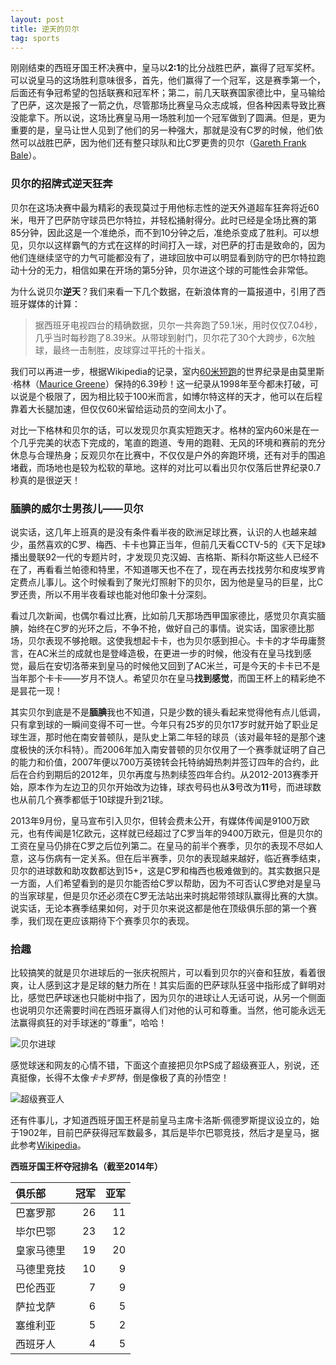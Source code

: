 ```yaml
---
layout: post
title: 逆天的贝尔
tag: sports
---
```


刚刚结束的西班牙国王杯决赛中，皇马以**2:1**的比分战胜巴萨，赢得了冠军奖杯。可以说皇马的这场胜利意味很多，首先，他们赢得了一个冠军，这是赛季第一个，后面还有争冠希望的包括联赛和冠军杯；第二，前几天联赛国家德比中，皇马输给了巴萨，这次是报了一箭之仇，尽管那场比赛皇马众志成城，但各种因素导致比赛没能拿下。所以说，这场比赛皇马用一场胜利加一个冠军做到了圆满。但是，更为重要的是，皇马让世人见到了他们的另一种强大，那就是没有C罗的时候，他们依然可以战胜巴萨，因为他们还有整只球队和比C罗更贵的贝尔（[Gareth Frank Bale][Bale]）。

### 贝尔的招牌式逆天狂奔

贝尔在这场决赛中最为精彩的表现莫过于用他标志性的逆天外道超车狂奔将近60米，甩开了巴萨防守球员巴尔特拉，并轻松捅射得分。此时已经是全场比赛的第85分钟，因此这是一个准绝杀，而不到10分钟之后，准绝杀变成了胜利。可以想见，贝尔以这样霸气的方式在这样的时间打入一球，对巴萨的打击是致命的，因为他们连继续坚守的力气可能都没有了，进球回放中可以明显看到防守的巴尔特拉跑动十分的无力，相信如果在开场的第5分钟，贝尔进这个球的可能性会非常低。

为什么说贝尔**逆天**？我们来看一下几个数据，在新浪体育的一篇报道中，引用了西班牙媒体的计算：

> 据西班牙电视四台的精确数据，贝尔一共奔跑了59.1米，用时仅仅7.04秒，几乎当时每秒跑了8.39米。从带球到射门，贝尔花了30个大跨步，6次触球，最终一击制胜，皮球穿过平托的十指关。

我们可以再进一步，根据Wikipedia的记录，室内[60米短跑][60m]的世界纪录是由莫里斯·格林（[Maurice Greene][Greene]）保持的6.39秒！这一纪录从1998年至今都未打破，可以说是个极限了，因为相比较于100米而言，如博尔特这样的天才，他可以在后程靠着大长腿加速，但仅仅60米留给运动员的空间太小了。

对比一下格林和贝尔的话，可以发现贝尔真实短跑天才。格林的室内60米是在一个几乎完美的状态下完成的，笔直的跑道、专用的跑鞋、无风的环境和赛前的充分休息与合理热身；反观贝尔在比赛中，不仅仅是户外的奔跑环境，还有对手的围追堵截，而场地也是较为松软的草地。这样的对比可以看出贝尔仅落后世界纪录0.7秒真的是很逆天！

### 腼腆的威尔士男孩儿——贝尔

说实话，这几年上班真的是没有条件看半夜的欧洲足球比赛，认识的人也越来越少，虽然喜欢的C罗、梅西、卡卡也算正当年，但前几天看CCTV-5的《天下足球》播出曼联92一代的专题片时，才发现贝克汉姆、吉格斯、斯科尔斯这些人已经不在了，再看看兰帕德和特里，不知道哪天也不在了，现在再去找找劳尔和皮埃罗肯定费点儿事儿。这个时候看到了聚光灯照射下的贝尔，因为他是皇马的巨星，比C罗还贵，所以不用半夜看球也能对他印象十分深刻。

看过几次新闻，也偶尔看过比赛，比如前几天那场西甲国家德比，感觉贝尔真实腼腆，始终在C罗的光环之后，不争不抢，做好自己的事情。说实话，国家德比那场，贝尔表现不够抢眼。这使我想起卡卡，也为贝尔感到担心。卡卡的才华毋庸赘言，在AC米兰的成就也是登峰造极，在更进一步的时候，他没有在皇马找到感觉，最后在安切洛蒂来到皇马的时候他又回到了AC米兰，可是今天的卡卡已不是当年那个卡卡——岁月不饶人。希望贝尔在皇马**找到感觉**，而国王杯上的精彩绝不是昙花一现！

其实贝尔到底是不是**腼腆**我也不知道，只是少数的镜头看起来觉得他有点儿低调，只有拿到球的一瞬间变得不可一世。今年只有25岁的贝尔17岁时就开始了职业足球生涯，那时他在南安普顿队，是队史上第二年轻的球员（该对最年轻的是那个速度极快的沃尔科特）。而2006年加入南安普顿的贝尔仅用了一个赛季就证明了自己的能力和价值，2007年便以700万英镑转会托特纳姆热刺并签订四年的合约，此后在合约到期后的2012年，贝尔再度与热刺续签四年合约。从2012-2013赛季开始，原本作为左边卫的贝尔开始改为边锋，球衣号码也从**3**号改为**11**号，而进球数也从前几个赛季都低于10球提升到21球。

2013年9月份，皇马宣布引入贝尔，但转会费未公开，有媒体传闻是9100万欧元，也有传闻是1亿欧元，这样就已经超过了C罗当年的9400万欧元，但是贝尔的工资在皇马仍排在C罗之后位列第二。在皇马的前半个赛季，贝尔的表现不尽如人意，这与伤病有一定关系。但在后半赛季，贝尔的表现越来越好，临近赛季结束，贝尔的进球数和助攻数都达到15+，这是C罗和梅西也极难做到的。其实数据只是一方面，人们希望看到的是贝尔能否给C罗以帮助，因为不可否认C罗绝对是皇马的当家球星，但是贝尔还必须在C罗无法站出来时挑起带领球队赢得比赛的大旗。说实话，无论本赛季结果如何，对于贝尔来说这都是他在顶级俱乐部的第一个赛季，我们现在更应该期待下个赛季贝尔的表现。

### 拾趣

比较搞笑的就是贝尔进球后的一张庆祝照片，可以看到贝尔的兴奋和狂放，看着很爽，让人感到这才是足球的魅力所在！其实后面的巴萨球队狂竖中指形成了鲜明对比，感觉巴萨球迷也只能树中指了，因为贝尔的进球让人无话可说，从另一个侧面也说明贝尔还需要时间在西班牙赢得人们对他的认可和尊重。当然，他可能永远无法赢得疯狂的对手球迷的“尊重”，哈哈！

![贝尔进球](http://i1.sinaimg.cn/ty/g/laliga/2014-04-17/U7880P6T12D7123465F44DT20140417110149.jpg)

感觉球迷和网友的心情不错，下面这个直接把贝尔PS成了超级赛亚人，别说，还真挺像，长得不太像*卡卡罗特*，倒是像极了真的孙悟空！

![超级赛亚人](http://i2.sinaimg.cn/ty/2014/0418/U334P6DT20140418111255.jpg)

还有件事儿，才知道西班牙国王杯是前皇马主席卡洛斯·佩德罗斯提议设立的，始于1902年，目前巴萨获得冠军数最多，其后是毕尔巴鄂竞技，然后才是皇马，据此参考[Wikipedia][Copa]。

**西班牙国王杯夺冠排名（截至2014年）**

|俱乐部|冠军|亚军|
|:-----|----:|----:|
|巴塞罗那|26|11|
|毕尔巴鄂|23|12|
|皇家马德里|19|20|
|马德里竞技|10|9|
|巴伦西亚|7|9|
|萨拉戈萨|6|5|
|塞维利亚|5|2|
|西班牙人|4|5|

<br />

[Bale]: http://en.wikipedia.org/wiki/Gareth_Bale
[60m]: http://en.wikipedia.org/wiki/60_metres
[Greene]: http://en.wikipedia.org/wiki/Maurice_Greene_(athlete)
[Copa]: http://zh.wikipedia.org/wiki/%E8%A5%BF%E7%8F%AD%E7%89%99%E5%9C%8B%E7%8E%8B%E7%9B%83
